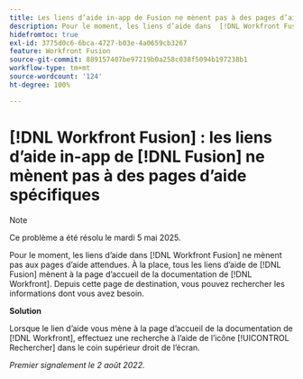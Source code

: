 ```yaml
---
title: Les liens d’aide in-app de Fusion ne mènent pas à des pages d’aide spécifiques
description: Pour le moment, les liens d’aide dans  [!DNL Workfront Fusion]  ne mènent pas aux pages d’aide attendues. À la place, tous les liens d’aide de Fusion mènent à la page d’accueil de la documentation de Workfront. Depuis cette page de destination, vous pouvez rechercher les informations dont vous avez besoin.
hidefromtoc: true
exl-id: 3775d0c6-6bca-4727-b03e-4a0659cb3267
feature: Workfront Fusion
source-git-commit: 889157407be97219b0a258c038f5094b197238b1
workflow-type: tm+mt
source-wordcount: '124'
ht-degree: 100%

---
```


# [!DNL Workfront Fusion] : les liens d’aide in-app de [!DNL Fusion] ne mènent pas à des pages d’aide spécifiques

>[!NOTE]
>
>Ce problème a été résolu le mardi 5 mai 2025.

Pour le moment, les liens d’aide dans [!DNL Workfront Fusion] ne mènent pas aux pages d’aide attendues. À la place, tous les liens d’aide de [!DNL Fusion] mènent à la page d’accueil de la documentation de [!DNL Workfront]. Depuis cette page de destination, vous pouvez rechercher les informations dont vous avez besoin.

**Solution**

Lorsque le lien d’aide vous mène à la page d’accueil de la documentation de [!DNL Workfront], effectuez une recherche à l’aide de l’icône [!UICONTROL Rechercher] dans le coin supérieur droit de l’écran.

_Premier signalement le 2 août 2022._
